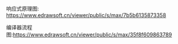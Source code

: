 响应式原理图: https://www.edrawsoft.cn/viewer/public/s/max/7b5b6135873358

编译器流程图:https://www.edrawsoft.cn/viewer/public/s/max/35f8f609863789
